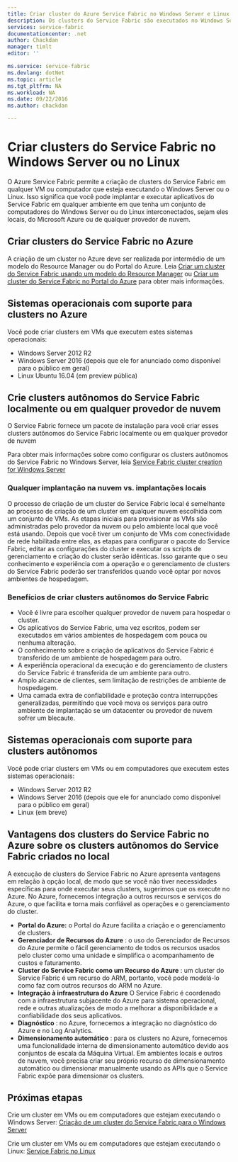 ```yaml
---
title: Criar cluster do Azure Service Fabric no Windows Server e Linux | Microsoft Docs
description: Os clusters do Service Fabric são executados no Windows Server e Linux, o que significa que você poderá implantar e hospedar aplicativos do Service Fabric em qualquer lugar que possa executar o Windows Server ou Linux.
services: service-fabric
documentationcenter: .net
author: Chackdan
manager: timlt
editor: ''

ms.service: service-fabric
ms.devlang: dotNet
ms.topic: article
ms.tgt_pltfrm: NA
ms.workload: NA
ms.date: 09/22/2016
ms.author: chackdan

---
```

# <a name="create-service-fabric-clusters-on-windows-server-or-linux"></a>Criar clusters do Service Fabric no Windows Server ou no Linux
O Azure Service Fabric permite a criação de clusters do Service Fabric em qualquer VM ou computador que esteja executando o Windows Server ou o Linux. Isso significa que você pode implantar e executar aplicativos do Service Fabric em qualquer ambiente em que tenha um conjunto de computadores do Windows Server ou do Linux interconectados, sejam eles locais, do Microsoft Azure ou de qualquer provedor de nuvem.

## <a name="create-service-fabric-clusters-on-azure"></a>Criar clusters do Service Fabric no Azure
A criação de um cluster no Azure deve ser realizada por intermédio de um modelo do Resource Manager ou do Portal do Azure. Leia [Criar um cluster do Service Fabric usando um modelo do Resource Manager](service-fabric-cluster-creation-via-arm.md) ou [Criar um cluster do Service Fabric no Portal do Azure](service-fabric-cluster-creation-via-portal.md) para obter mais informações.

## <a name="supported-operating-systems-for-clusters-on-azure"></a>Sistemas operacionais com suporte para clusters no Azure
Você pode criar clusters em VMs que executem estes sistemas operacionais:

* Windows Server 2012 R2
* Windows Server 2016 (depois que ele for anunciado como disponível para o público em geral)
* Linux Ubuntu 16.04 (em preview pública) 

## <a name="create-service-fabric-standalone-clusters-on-premise-or-with-any-cloud-provider"></a>Crie clusters autônomos do Service Fabric localmente ou em qualquer provedor de nuvem
O Service Fabric fornece um pacote de instalação para você criar esses clusters autônomos do Service Fabric localmente ou em qualquer provedor de nuvem

Para obter mais informações sobre como configurar os clusters autônomos do Service Fabric no Windows Server, leia [Service Fabric cluster creation for Windows Server](service-fabric-cluster-creation-for-windows-server.md)

### <a name="any-cloud-deployments-vs.-on-premises-deployments"></a>Qualquer implantação na nuvem vs. implantações locais
O processo de criação de um cluster do Service Fabric local é semelhante ao processo de criação de um cluster em qualquer nuvem escolhida com um conjunto de VMs. As etapas iniciais para provisionar as VMs são administradas pelo provedor da nuvem ou pelo ambiente local que você está usando. Depois que você tiver um conjunto de VMs com conectividade de rede habilitada entre elas, as etapas para configurar o pacote do Service Fabric, editar as configurações do cluster e executar os scripts de gerenciamento e criação do cluster serão idênticas. Isso garante que o seu conhecimento e experiência com a operação e o gerenciamento de clusters do Service Fabric poderão ser transferidos quando você optar por novos ambientes de hospedagem.

### <a name="benefits-of-creating-standalone-service-fabric-clusters"></a>Benefícios de criar clusters autônomos do Service Fabric
* Você é livre para escolher qualquer provedor de nuvem para hospedar o cluster.
* Os aplicativos do Service Fabric, uma vez escritos, podem ser executados em vários ambientes de hospedagem com pouca ou nenhuma alteração.
* O conhecimento sobre a criação de aplicativos do Service Fabric é transferido de um ambiente de hospedagem para outro.
* A experiência operacional da execução e do gerenciamento de clusters do Service Fabric é transferida de um ambiente para outro.
* Amplo alcance de clientes, sem limitação de restrições de ambiente de hospedagem.
* Uma camada extra de confiabilidade e proteção contra interrupções generalizadas, permitindo que você mova os serviços para outro ambiente de implantação se um datacenter ou provedor de nuvem sofrer um blecaute.

## <a name="supported-operating-systems-for-standalone-clusters"></a>Sistemas operacionais com suporte para clusters autônomos
Você pode criar clusters em VMs ou em computadores que executem estes sistemas operacionais:

* Windows Server 2012 R2
* Windows Server 2016 (depois que ele for anunciado como disponível para o público em geral)
* Linux (em breve)

## <a name="advantages-of-service-fabric-clusters-on-azure-over-standalone-service-fabric-clusters-created-on-premises"></a>Vantagens dos clusters do Service Fabric no Azure sobre os clusters autônomos do Service Fabric criados no local
A execução de clusters do Service Fabric no Azure apresenta vantagens em relação à opção local, de modo que se você não tiver necessidades específicas para onde executar seus clusters, sugerimos que os execute no Azure. No Azure, fornecemos integração a outros recursos e serviços do Azure, o que facilita e torna mais confiável as operações e o gerenciamento do cluster.

* **Portal do Azure:** o Portal do Azure facilita a criação e o gerenciamento de clusters.
* **Gerenciador de Recursos do Azure** : o uso do Gerenciador de Recursos do Azure permite o fácil gerenciamento de todos os recursos usados pelo cluster como uma unidade e simplifica o acompanhamento de custos e faturamento.
* **Cluster do Service Fabric como um Recurso do Azure** : um cluster do Service Fabric é um recurso do ARM, portanto, você pode modelá-lo como faz com outros recursos do ARM no Azure.
* **Integração à infraestrutura do Azure** O Service Fabric é coordenado com a infraestrutura subjacente do Azure para sistema operacional, rede e outras atualizações de modo a melhorar a disponibilidade e a confiabilidade dos seus aplicativos.  
* **Diagnóstico** : no Azure, fornecemos a integração no diagnóstico do Azure e no Log Analytics.
* **Dimensionamento automático** : para os clusters no Azure, fornecemos uma funcionalidade interna de dimensionamento automático devido aos conjuntos de escala da Máquina Virtual. Em ambientes locais e outros de nuvem, você precisa criar seu próprio recurso de dimensionamento automático ou dimensionar manualmente usando as APIs que o Service Fabric expõe para dimensionar os clusters.

## <a name="next-steps"></a>Próximas etapas
Crie um cluster em VMs ou em computadores que estejam executando o Windows Server: [Criação de um cluster do Service Fabric para o Windows Server](service-fabric-cluster-creation-for-windows-server.md)

Crie um cluster em VMs ou em computadores que estejam executando o Linux: [Service Fabric no Linux](service-fabric-linux-overview.md)

<!--HONumber=Oct16_HO2-->


